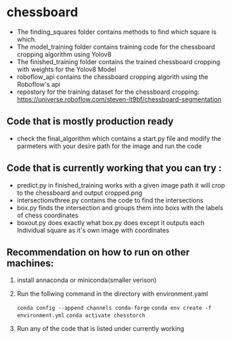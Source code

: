 # chessboard

- The finding_squares folder contains methods to find which square is which. 
- The model_training folder contains training code for the chessboard cropping algorithm using Yolov8
- The finished_training folder contains the trained chessboard cropping with weights for the Yolov8 Model
- roboflow_api contains the chessboard cropping algorith using the Roboflow's api 
- repostory for the training dataset for the chessboard cropping: https://universe.roboflow.com/steven-lt9bf/chessboard-segmentation


## Code that is mostly production ready
- check the final_algorithm which contains a start.py file and modify the parmeters with your desire path for the image and run the code 

## Code that is currently working that you can try : 
- predict.py in finished_training works with a given image path it will crop to the chessboard and output cropped.png
- intersectionvthree.py contains the code to find the intersections
- box.py finds the intersection and groups them into boxs with the labels of chess coordinates
- boxout.py does exactly what box.py does except it outputs each Individual square as it's own image with coordinates
## Recommendation on how to run on other machines:
1. install annaconda or miniconda(smaller verison)

2. Run the follwing command in the directory with environment.yaml
 
    ```conda config --append channels conda-forge```
    ```conda env create -f environment.yml```
    ```conda activate chesstorch```
3. Run any of the code that is listed under currently working

